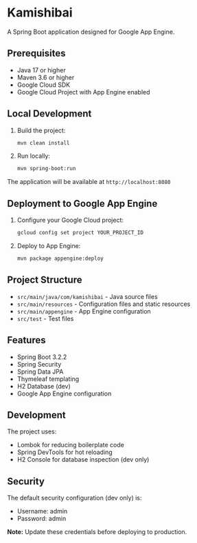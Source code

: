 # Kamishibai

A Spring Boot application designed for Google App Engine.

## Prerequisites

- Java 17 or higher
- Maven 3.6 or higher
- Google Cloud SDK
- Google Cloud Project with App Engine enabled

## Local Development

1. Build the project:
   ```bash
   mvn clean install
   ```

2. Run locally:
   ```bash
   mvn spring-boot:run
   ```

The application will be available at `http://localhost:8080`

## Deployment to Google App Engine

1. Configure your Google Cloud project:
   ```bash
   gcloud config set project YOUR_PROJECT_ID
   ```

2. Deploy to App Engine:
   ```bash
   mvn package appengine:deploy
   ```

## Project Structure

- `src/main/java/com/kamishibai` - Java source files
- `src/main/resources` - Configuration files and static resources
- `src/main/appengine` - App Engine configuration
- `src/test` - Test files

## Features

- Spring Boot 3.2.2
- Spring Security
- Spring Data JPA
- Thymeleaf templating
- H2 Database (dev)
- Google App Engine configuration

## Development

The project uses:
- Lombok for reducing boilerplate code
- Spring DevTools for hot reloading
- H2 Console for database inspection (dev only)

## Security

The default security configuration (dev only) is:
- Username: admin
- Password: admin

**Note:** Update these credentials before deploying to production.
